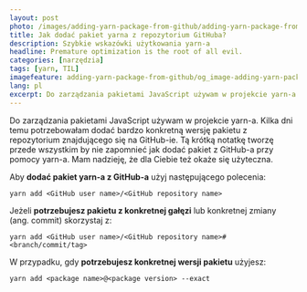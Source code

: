 ```yaml
---
layout: post
photo: /images/adding-yarn-package-from-github/adding-yarn-package-from-github
title: Jak dodać pakiet yarna z repozytorium GitHuba?
description: Szybkie wskazówki użytkowania yarn-a
headline: Premature optimization is the root of all evil.
categories: [narzędzia]
tags: [yarn, TIL]
imagefeature: adding-yarn-package-from-github/og_image-adding-yarn-package-from-github.png
lang: pl
excerpt: Do zarządzania pakietami JavaScript używam w projekcie yarn-a. Kilka dni temu potrzebowałam dodać bardzo konkretną wersję pakietu z repozytorium znajdującego się na GitHub-ie. Tą krótką notatkę tworzę przede wszystkim by nie zapomnieć jak dodać pakiet z GitHub-a przy pomocy yarn-a. Mam nadzieję, że dla Ciebie też okaże się użyteczna. W przyszłości planuje więcej takich krótkich wpisów z cylku "Today I learned".
---
```


Do zarządzania pakietami JavaScript używam w projekcie yarn-a. Kilka dni temu potrzebowałam dodać bardzo konkretną wersję pakietu z repozytorium znajdującego się na GitHub-ie. Tą krótką notatkę tworzę przede wszystkim by nie zapomnieć jak dodać pakiet z GitHub-a przy pomocy yarn-a. Mam nadzieję, że dla Ciebie też okaże się użyteczna.

Aby **dodać pakiet yarn-a z GitHub-a** użyj następującego polecenia:

```console
yarn add <GitHub user name>/<GitHub repository name>
```

Jeżeli **potrzebujesz pakietu z konkretnej gałęzi** lub konkretnej zmiany (ang. commit) skorzystaj z:

```console
yarn add <GitHub user name>/<GitHub repository name>#<branch/commit/tag>
```

W przypadku, gdy **potrzebujesz konkretnej wersji pakietu** użyjesz:

```console
yarn add <package name>@<package version> --exact
```
